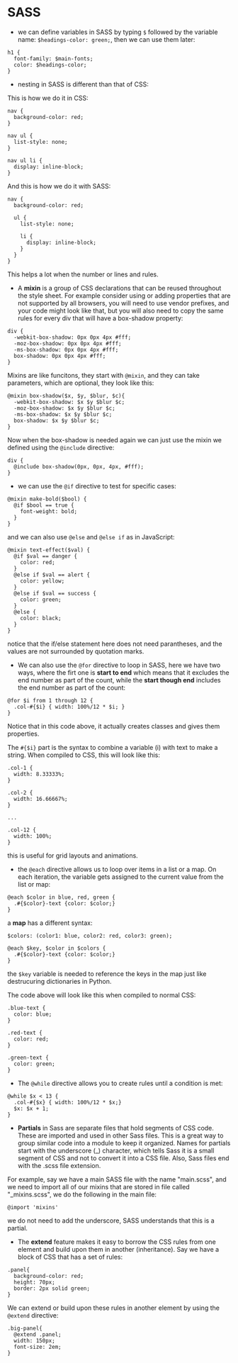 # SASS

* we can define variables in SASS by typing `$` followed by the variable name: `$headings-color: green;`, then we can use them later: 

```
h1 {
  font-family: $main-fonts;
  color: $headings-color;
}
```

* nesting in SASS is different than that of CSS: 

This is how we do it in CSS:
```
nav {
  background-color: red;
}

nav ul {
  list-style: none;
}

nav ul li {
  display: inline-block;
}
```
And this is how we do it with SASS:

```
nav {
  background-color: red;

  ul {
    list-style: none;

    li {
      display: inline-block;
    }
  }
}
```
This helps a lot when the number or lines and rules.

* A **mixin** is a group of CSS declarations that can be reused throughout the style sheet. For example consider using or adding properties that are not supported by all browsers, you will need to use vendor prefixes, and your code might look like that, but you will also need to copy the same rules for every div that will have a box-shadow property:

```
div {
  -webkit-box-shadow: 0px 0px 4px #fff;
  -moz-box-shadow: 0px 0px 4px #fff;
  -ms-box-shadow: 0px 0px 4px #fff;
  box-shadow: 0px 0px 4px #fff;
}
```
Mixins are like funcitons, they start with `@mixin`, and they can take parameters, which are optional, they look like this:

```
@mixin box-shadow($x, $y, $blur, $c){ 
  -webkit-box-shadow: $x $y $blur $c;
  -moz-box-shadow: $x $y $blur $c;
  -ms-box-shadow: $x $y $blur $c;
  box-shadow: $x $y $blur $c;
}
```
Now when the box-shadow is needed again we can just use the mixin we defined using the `@include` directive: 
```
div {
  @include box-shadow(0px, 0px, 4px, #fff);
}
```

* we can use the `@if` directive to test for specific cases:

```
@mixin make-bold($bool) {
  @if $bool == true {
    font-weight: bold;
  }
}
```
and we can also use `@else` and `@else if` as in JavaScript:

```
@mixin text-effect($val) {
  @if $val == danger {
    color: red;
  }
  @else if $val == alert {
    color: yellow;
  }
  @else if $val == success {
    color: green;
  }
  @else {
    color: black;
  }
}
```
notice that the if/else statement here does not need parantheses, and the values are not surrounded by quotation marks.

* We can also use the `@for` directive to loop in SASS, here we have two ways, where the firt one is **start to end** which means that it excludes the end number as part of the count, while the **start though end** includes the end number as part of the count:

```
@for $i from 1 through 12 {
  .col-#{$i} { width: 100%/12 * $i; }
}
```
Notice that in this code above, it actually creates classes and gives them properties.

The `#{$i}` part is the syntax to combine a variable (i) with text to make a string. When compiled to CSS, this will look like this:

```
.col-1 {
  width: 8.33333%;
}

.col-2 {
  width: 16.66667%;
}

...

.col-12 {
  width: 100%;
}
```
this is useful for grid layouts and animations.


* the `@each` directive allows us to loop over items in a list or a map. On each iteration, the variable gets assigned to the current value from the list or map:
```
@each $color in blue, red, green {
  .#{$color}-text {color: $color;}
}
```
a **map** has a different syntax:
```
$colors: (color1: blue, color2: red, color3: green);

@each $key, $color in $colors {
  .#{$color}-text {color: $color;}
}
```
the `$key` variable is needed to reference the keys in the map just like destrucuring dictionaries in Python.

The code above will look like this when compiled to normal CSS:

```
.blue-text {
  color: blue;
}

.red-text {
  color: red;
}

.green-text {
  color: green;
}
```
* The `@while` directive allows you to create rules until a condition is met:
```
@while $x < 13 {
  .col-#{$x} { width: 100%/12 * $x;}
  $x: $x + 1;
}
```

* **Partials** in Sass are separate files that hold segments of CSS code. These are imported and used in other Sass files. This is a great way to group similar code into a module to keep it organized. Names for partials start with the underscore (_) character, which tells Sass it is a small segment of CSS and not to convert it into a CSS file. Also, Sass files end with the .scss file extension.

For example, say we have a main SASS file with the name "main.scss", and we need to import all of our mixins that are stored in file called "_mixins.scss", we do the following in the main file:

```
@import 'mixins'
```
we do not need to add the underscore, SASS understands that this is a partial.

* The **extend** feature makes it easy to borrow the CSS rules from one element and build upon them in another (inheritance). Say we have a block of CSS that has a set of rules:

```
.panel{
  background-color: red;
  height: 70px;
  border: 2px solid green;
}
```

We can extend or build upon these rules in another element by using the `@extend` directive:

```
.big-panel{
  @extend .panel;
  width: 150px;
  font-size: 2em;
}
```




